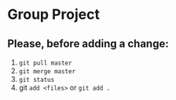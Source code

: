 # Group Project

## Please, before adding a change:
1. `git pull master`
2. `git merge master`
3. `git status`
4. git `add <files>` or `git add .`
